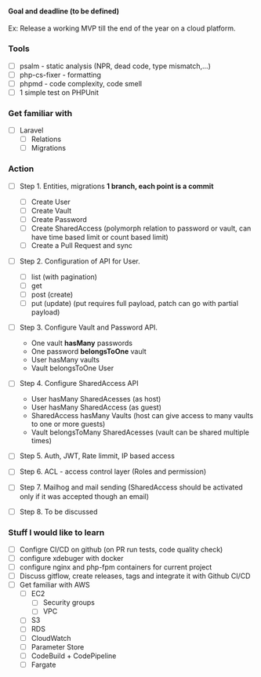 #### Goal and deadline (to be defined)
Ex: 
  Release a working MVP till the end of the year on a cloud platform.


### Tools
- [ ] psalm - static analysis (NPR, dead code, type mismatch,...)
- [ ] php-cs-fixer - formatting
- [ ] phpmd - code complexity, code smell 
- [ ] 1 simple test on PHPUnit

### Get familiar with
- [ ] Laravel
    - [ ] Relations
    - [ ] Migrations

### Action
- [ ] Step 1. Entities, migrations  **1 branch, each point is a commit**
    - [ ] Create User
    - [ ] Create Vault
    - [ ] Create Password
    - [ ] Create SharedAccess (polymorph relation to password or vault, can have time based limit or count based limit)
    - [ ] Create a Pull Request and sync

- [ ] Step 2. Configuration of API for User.
    - [ ] list (with pagination)
    - [ ] get
    - [ ] post (create)
    - [ ] put (update) (put requires full payload, patch can go with partial payload)

- [ ] Step 3. Configure Vault and Password API.
    - One vault **hasMany** passwords
    - One password **belongsToOne** vault
    - User hasMany vaults
    - Vault belongsToOne User   

- [ ] Step 4. Configure SharedAccess API
    - User hasMany SharedAcesses (as host)
    - User hasMany SharedAccess (as guest)
    - SharedAccess hasMany Vaults (host can give access to many vaults to one or more guests)
    - Vault belongsToMany SharedAcesses (vault can be shared multiple times)
 
- [ ] Step 5. Auth, JWT, Rate limmit, IP based access

- [ ] Step 6. ACL - access control layer (Roles and permission)

- [ ] Step 7. Mailhog and mail sending (SharedAccess should be activated only if it was accepted though an email)

- [ ] Step 8. To be discussed

### Stuff I would like to learn
 - [ ] Configre CI/CD on github (on PR run tests, code quality check)
 - [ ] configure xdebuger with docker
 - [ ] configure nginx and php-fpm containers for current project
 - [ ] Discuss gitflow, create releases, tags and integrate it with Github CI/CD
 - [ ] Get familiar with AWS
    - [ ] EC2
        - [ ] Security groups
        - [ ] VPC
    - [ ] S3
    - [ ] RDS
    - [ ] CloudWatch
    - [ ] Parameter Store
    - [ ] CodeBuild + CodePipeline
    - [ ] Fargate

